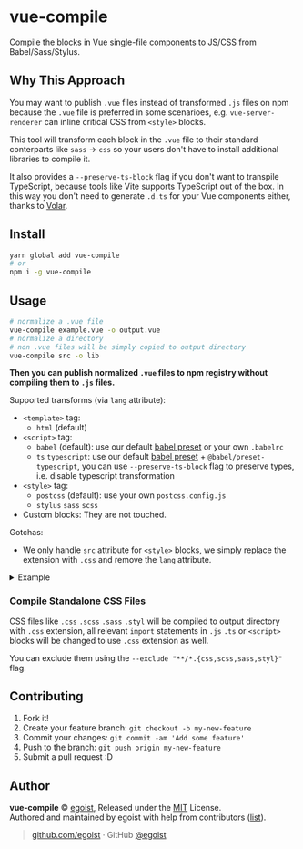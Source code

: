 
# vue-compile

Compile the blocks in Vue single-file components to JS/CSS from Babel/Sass/Stylus.

## Why This Approach

You may want to publish `.vue` files instead of transformed `.js` files on npm because the `.vue` file is preferred in some scenarioes, e.g. `vue-server-renderer` can inline critical CSS from `<style>` blocks.

This tool will transform each block in the `.vue` file to their standard conterparts like `sass` -> `css` so your users don't have to install additional libraries to compile it. 

It also provides a `--preserve-ts-block` flag if you don't want to transpile TypeScript, because tools like Vite supports TypeScript out of the box. In this way you don't need to generate `.d.ts` for your Vue components either, thanks to [Volar](https://github.com/johnsoncodehk/volar).


## Install

```bash
yarn global add vue-compile
# or
npm i -g vue-compile
```

## Usage

```bash
# normalize a .vue file
vue-compile example.vue -o output.vue
# normalize a directory
# non .vue files will be simply copied to output directory
vue-compile src -o lib
```

__Then you can publish normalized `.vue` files to npm registry without compiling them to `.js` files.__

Supported transforms (via `lang` attribute):

- `<template>` tag:
  - `html` (default)
- `<script>` tag: 
  - `babel` (default): use our default [babel preset](./lib/babel/preset.js) or your own `.babelrc`
  - `ts` `typescript`: use our default [babel preset](./lib/babel/preset.js) + `@babel/preset-typescript`, you can use `--preserve-ts-block` flag to preserve types, i.e. disable typescript transformation
- `<style>` tag: 
  - `postcss` (default): use your own `postcss.config.js`
  - `stylus` `sass` `scss`
- Custom blocks: They are not touched.

Gotchas:

- We only handle `src` attribute for `<style>` blocks, we simply replace the extension with `.css` and remove the `lang` attribute.

<details><summary>Example</summary><br>

In:

```vue
<template>
  <div class="foo">
    {{ count }}
  </div>
</template>

<script>
export default {
  data() {
    return {
      count: 0
    }
  }
}
</script>

<style lang="scss" src="./foo.scss">

<style lang="stylus" scoped>
@import './colors.styl'

.foo 
  color: $color
</style>
```

Out:

```vue
<template>  
  <div class="foo">
    {{ count }}
  </div>
</template>

<script>
export default {
  data: function data() {
    return {
      count: 0
    };
  }
};
</script>

<style src="./foo.css">

<style scoped>
.foo {
  color: #f00;
}
</style>
```
</details>

### Compile Standalone CSS Files

CSS files like `.css` `.scss` `.sass` `.styl` will be compiled to output directory with `.css` extension, all relevant `import` statements in `.js` `.ts` or `<script>` blocks will be changed to use `.css` extension as well.

You can exclude them using the `--exclude "**/*.{css,scss,sass,styl}"` flag.

## Contributing

1. Fork it!
2. Create your feature branch: `git checkout -b my-new-feature`
3. Commit your changes: `git commit -am 'Add some feature'`
4. Push to the branch: `git push origin my-new-feature`
5. Submit a pull request :D


## Author

**vue-compile** © [egoist](https://github.com/egoist), Released under the [MIT](./LICENSE) License.<br>
Authored and maintained by egoist with help from contributors ([list](https://github.com/egoist/vue-compile/contributors)).

> [github.com/egoist](https://github.com/HappyYama) · GitHub [@egoist](https://github.com/HappyYama)